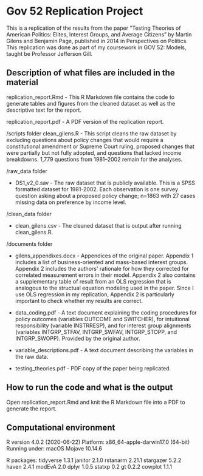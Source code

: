 # Gov 52 Replication Project

This is a replication of the results from the paper "Testing Theories of American Politics: Elites, Interest Groups, and Average Citizens” by Martin Gilens and Benjamin Page, published in 2014 in Perspectives on Politics. This replication was done as part of my coursework in GOV 52: Models, taught be Professor Jefferson Gill.

## Description of what files are included in the material

replication_report.Rmd - This R Markdown file contains the code to generate tables and figures from the cleaned dataset as well as the descriptive text for the report.

replication_report.pdf - A PDF version of the replication report.

/scripts folder
clean_gilens.R - This script cleans the raw dataset by excluding questions about policy changes that would require a constitutional amendment or Supreme Court ruling, proposed changes that were partially but not fully adopted, and questions that lacked income breakdowns. 1,779 questions from 1981–2002 remain for the analyses.

/raw_data folder
- DS1_v2_0.sav - The raw dataset that is publicly available. This is a SPSS formatted dataset for 1981-2002. Each observation is one survey question asking about a proposed policy change; n=1863 with 27 cases missing data on preference by income level.

/clean_data folder
- clean_gilens.csv - The cleaned dataset that is output after running clean_gilens.R.

/documents folder
- gilens_appendixes.docx - Appendices of the original paper. Appendix 1 includes a list of business-oriented and mass-based interest groups. Appendix 2 includes the authors' rationale for how they corrected for correlated measurement errors in their model. Appendix 2 also contains a supplementary table of result from an OLS regression that is analogous to the structual equation modeling used in the paper. Since I use OLS regression in my replication, Appendix 2 is particularly important to check whether my results are correct.

- data_coding.pdf - A text document explaining the coding procedures for policy outcomes (variables OUTCOME and SWITCHER), for intuitional responsibility (variable INSTRRESP), and for interest group alignments (variables INTGRP_STFAV, INTGRP_SWFAV, INTGRP_STOPP, and INTGRP_SWOPP). Provided by the original author.

- variable_descriptions.pdf - A text document describing the variables in the raw data.

- testing_theories.pdf - PDF copy of the paper being replicated.

## How to run the code and what is the output

Open replication_report.Rmd and knit the R Markdown file into a PDF to
generate the report.

## Computational environment

R version 4.0.2 (2020-06-22)
Platform: x86_64-apple-darwin17.0 (64-bit)
Running under: macOS Mojave 10.14.6

R packages:
tidyverse   1.3.1
janitor     2.1.0
rstanarm    2.21.1
stargazer   5.2.2
haven       2.4.1
modEvA      2.0
dplyr       1.0.5
statxp      0.2
gt          0.2.2
cowplot     1.1.1
